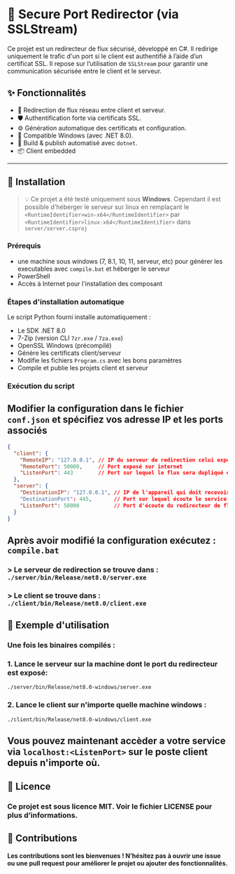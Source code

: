 # 🔐 Secure Port Redirector (via SSLStream)

Ce projet est un redirecteur de flux sécurisé, développé en C#. Il redirige uniquement le trafic d'un port si le client est authentifié à l’aide d’un certificat SSL. Il repose sur l’utilisation de `SSLStream` pour garantir une communication sécurisée entre le client et le serveur.

## ✨ Fonctionnalités

- 🔁 Redirection de flux réseau entre client et serveur.
- 🛡️ Authentification forte via certificats SSL.
- ⚙️ Génération automatique des certificats et configuration.
- 💼 Compatible Windows (avec .NET 8.0).
- 🧪 Build & publish automatisé avec `dotnet`.
- 📦 Client embedded

---

## 🚀 Installation

> 💡 Ce projet a été testé uniquement sous **Windows**. Cependant il est possible d'héberger le serveur sur linux en remplaçant le `<RuntimeIdentifier>win-x64</RuntimeIdentifier>` par `<RuntimeIdentifier>linux-x64</RuntimeIdentifier>` dans `server/server.csproj`

### Prérequis

- une machine sous windows (7, 8.1, 10, 11, serveur, etc) pour générer les executables avec `compile.bat` et héberger le serveur
- PowerShell
- Accès à Internet pour l'installation des composant

### Étapes d'installation automatique

Le script Python fourni installe automatiquement :
- Le SDK .NET 8.0
- 7-Zip (version CLI `7zr.exe` / `7za.exe`)
- OpenSSL Windows (précompilé)
- Génère les certificats client/serveur
- Modifie les fichiers `Program.cs` avec les bons paramètres
- Compile et publie les projets client et serveur

### Exécution du script

## Modifier la configuration dans le fichier **`conf.json`** et spécifiez vos adresse IP et les ports associés

```json
{
  "client": {
    "RemoteIP": "127.0.0.1", // IP du serveur de redirection celui exposé sur internet
    "RemotePort": 50000,     // Port exposé sur internet
    "ListenPort": 443        // Port sur lequel le flux sera dupliqué et auquel vous devez vous connecter (ex: localhost:443)
  },
  "server": {
    "DestinationIP": "127.0.0.1", // IP de l'appareil qui doit recevoir la requête (ex: localhost:445) pour un service qui écoute sur le port 445 de la machine local (peut être une machine sur le même réseau tel qu'un nas).
    "DestinationPort": 445,       // Port sur lequel écoute le service comme spécifié plus haut
    "ListenPort": 50000           // Port d'écoute du redirecteur de flux -> doit être ouvert sur internet !
  }
}

```

## Après avoir modifié la configuration exécutez : `compile.bat`

### > Le serveur de redirection se trouve dans : `./server/bin/Release/net8.0/server.exe`
### > Le client se trouve dans : `./client/bin/Release/net8.0/client.exe`

## 🧪 Exemple d'utilisation
### Une fois les binaires compilés :

### 1. Lance le serveur sur la machine dont le port du redirecteur est exposé:
```./server/bin/Release/net8.0-windows/server.exe```

### 2. Lance le client sur n'importe quelle machine windows :

```./client/bin/Release/net8.0-windows/client.exe```

## Vous pouvez maintenant accèder a votre service via `localhost:<ListenPort>` sur le poste client depuis n'importe où.


## 📝 Licence
### Ce projet est sous licence MIT. Voir le fichier LICENSE pour plus d’informations.

## 🤝 Contributions
#### Les contributions sont les bienvenues ! N’hésitez pas à ouvrir une issue ou une pull request pour améliorer le projet ou ajouter des fonctionnalités.